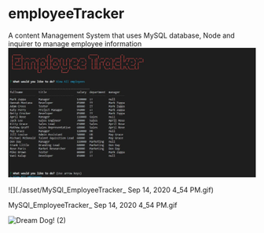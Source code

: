 # employeeTracker
A content Management System that uses MySQL database, Node and inquirer to manage employee information
![Image of image](./asset/EmpTracker.JPG)


![](./asset/MySQl_EmployeeTracker_ Sep 14, 2020 4_54 PM.gif)

MySQl_EmployeeTracker_ Sep 14, 2020 4_54 PM.gif

 ![Dream Dog! (2)](https://user-images.githubusercontent.com/65187093/89839844-bf2adf00-db3c-11ea-8c07-543046faaba8.gif)
